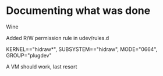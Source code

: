 # Documenting what was done

Wine

Added R/W permission rule in udev/rules.d

KERNEL=="hidraw*", SUBSYSTEM=="hidraw", MODE="0664", GROUP="plugdev"

A VM should work, last resort
